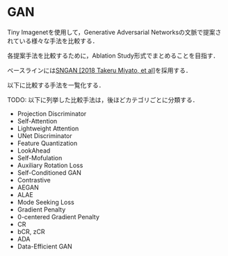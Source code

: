 # GAN

Tiny Imagenetを使用して，Generative Adversarial Networksの文脈で提案されている様々な手法を比較する．

各提案手法を比較するために，Ablation Study形式でまとめることを目指す．

ベースラインには[SNGAN [2018 Takeru Miyato, et al]](https://arxiv.org/abs/1802.05957)を採用する．

以下に比較する手法を一覧化する．

TODO: 以下に列挙した比較手法は，後ほどカテゴリごとに分類する．

- Projection Discriminator
- Self-Attention
- Lightweight Attention
- UNet Discriminator
- Feature Quantization
- LookAhead
- Self-Mofulation
- Auxiliary Rotation Loss
- Self-Conditioned GAN
- Contrastive
- AEGAN
- ALAE
- Mode Seeking Loss
- Gradient Penalty
- 0-centered Gradient Penalty
- CR
- bCR, zCR
- ADA
- Data-Efficient GAN
